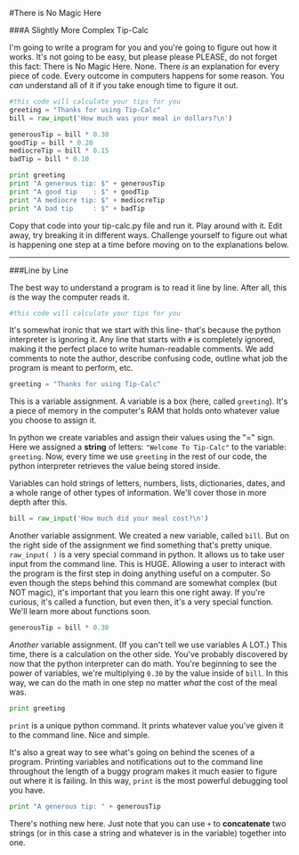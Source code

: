 #There is No Magic Here

###A Slightly More Complex Tip-Calc

I'm going to write a program for you and you're going to figure out how it works.  It's not going to be easy, but please please PLEASE, do not forget this fact: There is No Magic Here.  None.  There *is* an explanation for every piece of code.  Every outcome in computers happens for some reason.  You *can* understand all of it if you take enough time to figure it out.  

```python
#this code will calculate your tips for you
greeting = "Thanks for using Tip-Calc"
bill = raw_input('How much was your meal in dollars?\n')

generousTip = bill * 0.30
goodTip = bill * 0.20
mediocreTip = bill * 0.15
badTip = bill * 0.10

print greeting
print "A generous tip: $" + generousTip
print "A good tip    : $" + goodTip
print "A mediocre tip: $" + mediocreTip
print "A bad tip     : $" + badTip
```

Copy that code into your tip-calc.py file and run it.  Play around with it.  Edit away, try breaking it in different ways.  Challenge yourself to figure out what is happening one step at a time before moving on to the explanations below.

<hr>

###Line by Line

The best way to understand a program is to read it line by line.  After all, this *is* the way the computer reads it.

```python
#this code will calculate your tips for you
```

It's somewhat ironic that we start with this line- that's because the python interpreter is ignoring it.  Any line that starts with `#` is completely ignored, making it the perfect place to write human-readable comments.  We add comments to note the author, describe confusing code, outline what job the program is meant to perform, etc.

```python
greeting = "Thanks for using Tip-Calc"
```

This is a variable assignment. A variable is a box (here, called `greeting`). It's a piece of memory in the computer's RAM that holds onto whatever value you choose to assign it.

In python we create variables and assign their values using the "=" sign. Here we assigned a **string** of letters: `"Welcome To Tip-Calc"` to the variable: `greeting`. Now, every time we use `greeting` in the rest of our code, the python interpreter retrieves the value being stored inside.

Variables can hold strings of letters, numbers, lists, dictionaries, dates, and a whole range of other types of information. We'll cover those in more depth after this.

```python
bill = raw_input('How much did your meal cost?\n')
```

Another variable assignment.  We created a new variable, called `bill`.  But on the right side of the assignment we find something that's pretty unique.  `raw_input( )` is a very special command in python.  It allows us to take user input from the command line.  This is HUGE.  Allowing a user to interact with the program is the first step in doing anything useful on a computer.  So even though the steps behind this command are somewhat complex (but NOT magic), it's important that you learn this one right away.  If you're curious, it's called a function, but even then, it's a very special function.  We'll learn more about functions soon.

```python
generousTip = bill * 0.30
```

*Another* variable assignment.  (If you can't tell we use variables A LOT.)  This time, there is a calculation on the other side.  You've probably discovered by now that the python interpreter can do math.  You're beginning to see the power of variables, we're multiplying `0.30` by the value inside of `bill`.  In this way, we can do the math in one step no matter *what* the cost of the meal was.

```python
print greeting
```

`print` is a unique python command.  It prints whatever value you've given it to the command line.  Nice and simple.

It's also a great way to see what's going on behind the scenes of a program.  Printing variables and notifications out to the command line throughout the length of a buggy program makes it much easier to figure out where it is failing.  In this way, `print` is the most powerful debugging tool you have.

```python
print "A generous tip: " + generousTip
```

There's nothing new here.  Just note that you can use `+` to **concatenate** two strings (or in this case a string and whatever is in the variable) together into one.
